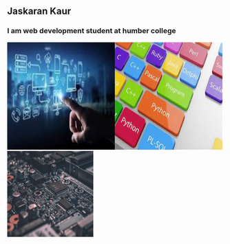 ## Jaskaran Kaur
### I am web development student at humber college

<img src="tech1.jpg" width="250px" height="250px"><img src="tech2.jpg" width="250px" height="250px"><img src="tech3.jpg" width="200px" height="200px">

